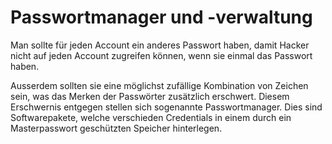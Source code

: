 # Passwortmanager und -verwaltung

Man sollte für jeden Account ein anderes Passwort haben, damit Hacker nicht auf jeden Account zugreifen können, wenn sie einmal das Passwort haben.

Ausserdem sollten sie eine möglichst zufällige Kombination von Zeichen sein, was das Merken der Passwörter zusätzlich erschwert. Diesem
Erschwernis entgegen stellen sich sogenannte Passwortmanager. Dies sind Softwarepakete, welche verschieden Credentials in einem durch ein
Masterpasswort geschützten Speicher hinterlegen. 